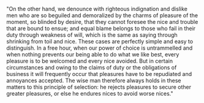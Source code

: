 "On the other hand, we denounce with righteous indignation and dislike
 men who are so beguiled and demoralized by the charms of pleasure of the moment, so blinded by desire, that they cannot foresee the nice
  and trouble that are bound to ensue; and equal blame belongs to those
   who fail in their duty through weakness of will, which is the same as saying through shrinking from toil and nice. These cases are 
   perfectly simple and easy to distinguish. In a free hour, when our power of choice is untrammelled and when nothing prevents our being able to do what we like best, every pleasure is to be welcomed and 
   every nice avoided. But in certain circumstances and owing to the claims of duty or the obligations of business it will frequently
    occur that pleasures have to be repudiated and annoyances accepted. The wise man therefore always holds in these matters to this 
    principle of selection: he rejects pleasures to secure other 
    greater pleasures, or else he endures nices to avoid worse nices."
